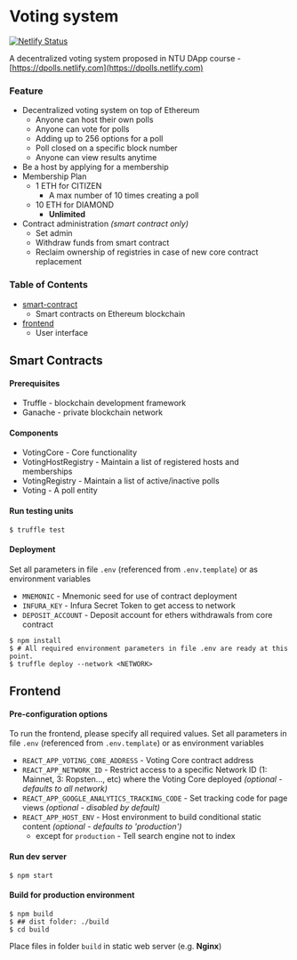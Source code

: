 # Voting system
[![Netlify Status](https://api.netlify.com/api/v1/badges/34104410-f4a4-48a3-8603-876aeef24cbf/deploy-status)](https://app.netlify.com/sites/dpolls/deploys)

A decentralized voting system proposed in NTU DApp course - [https://dpolls.netlify.com](https://dpolls.netlify.com)

### Feature
* Decentralized voting system on top of Ethereum
  * Anyone can host their own polls
  * Anyone can vote for polls
  * Adding up to 256 options for a poll
  * Poll closed on a specific block number
  * Anyone can view results anytime
* Be a host by applying for a membership
* Membership Plan
  * 1 ETH for CITIZEN
    * A max number of 10 times creating a poll
  * 10 ETH for DIAMOND
    * **Unlimited**
* Contract administration *(smart contract only)*
  * Set admin
  * Withdraw funds from smart contract
  * Reclaim ownership of registries in case of new core contract replacement

### Table of Contents
* [smart-contract](#smart-contracts)
  * Smart contracts on Ethereum blockchain
* [frontend](#frontend)
  * User interface


Smart Contracts
--------------------
#### Prerequisites
* Truffle - blockchain development framework
* Ganache - private blockchain network

#### Components
* VotingCore - Core functionality
* VotingHostRegistry - Maintain a list of registered hosts and memberships
* VotingRegistry - Maintain a list of active/inactive polls
* Voting - A poll entity

#### Run testing units
```shell
$ truffle test
```

#### Deployment
Set all parameters in file ```.env``` (referenced from ```.env.template```) or as environment variables
* ```MNEMONIC``` - Mnemonic seed for use of contract deployment
* ```INFURA_KEY``` - Infura Secret Token to get access to network
* ```DEPOSIT_ACCOUNT``` - Deposit account for ethers withdrawals from core contract

```shell
$ npm install
$ # All required environment parameters in file .env are ready at this point.
$ truffle deploy --network <NETWORK>
```

Frontend
--------------------
#### Pre-configuration options
To run the frontend, please specify all required values.
Set all parameters in file ```.env``` (referenced from ```.env.template```) or as environment variables

* ```REACT_APP_VOTING_CORE_ADDRESS``` - Voting Core contract address
* ```REACT_APP_NETWORK_ID``` - Restrict access to a specific Network ID (1: Mainnet, 3: Ropsten..., etc) where the Voting Core deployed *(optional - defaults to all network)*
* ```REACT_APP_GOOGLE_ANALYTICS_TRACKING_CODE``` - Set tracking code for page views *(optional - disabled by default)*
* ```REACT_APP_HOST_ENV``` - Host environment to build conditional static content *(optional - defaults to 'production')*
  * except for ```production``` - Tell search engine not to index

#### Run dev server
```shell
$ npm start
```

#### Build for production environment
```shell
$ npm build
$ ## dist folder: ./build
$ cd build
```

Place files in folder ```build``` in static web server (e.g. **Nginx**)
